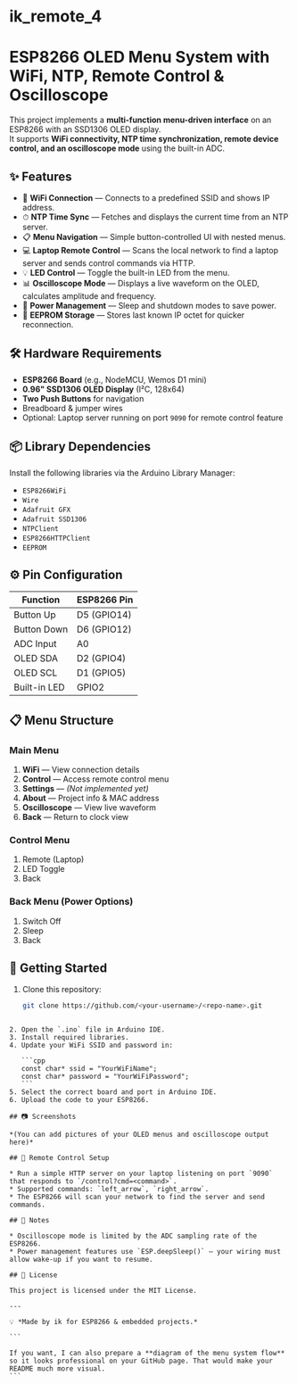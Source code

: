 # ik_remote_4
# ESP8266 OLED Menu System with WiFi, NTP, Remote Control & Oscilloscope

This project implements a **multi-function menu-driven interface** on an ESP8266 with an SSD1306 OLED display.  
It supports **WiFi connectivity, NTP time synchronization, remote device control, and an oscilloscope mode** using the built-in ADC.

## ✨ Features
- 📡 **WiFi Connection** — Connects to a predefined SSID and shows IP address.
- ⏱ **NTP Time Sync** — Fetches and displays the current time from an NTP server.
- 📋 **Menu Navigation** — Simple button-controlled UI with nested menus.
- 💻 **Laptop Remote Control** — Scans the local network to find a laptop server and sends control commands via HTTP.
- 💡 **LED Control** — Toggle the built-in LED from the menu.
- 📊 **Oscilloscope Mode** — Displays a live waveform on the OLED, calculates amplitude and frequency.
- 🔋 **Power Management** — Sleep and shutdown modes to save power.
- 💾 **EEPROM Storage** — Stores last known IP octet for quicker reconnection.

## 🛠 Hardware Requirements
- **ESP8266 Board** (e.g., NodeMCU, Wemos D1 mini)
- **0.96" SSD1306 OLED Display** (I²C, 128x64)
- **Two Push Buttons** for navigation
- Breadboard & jumper wires
- Optional: Laptop server running on port `9090` for remote control feature

## 📦 Library Dependencies
Install the following libraries via the Arduino Library Manager:
- `ESP8266WiFi`
- `Wire`
- `Adafruit GFX`
- `Adafruit SSD1306`
- `NTPClient`
- `ESP8266HTTPClient`
- `EEPROM`

## ⚙️ Pin Configuration
| Function          | ESP8266 Pin |
|-------------------|-------------|
| Button Up         | D5 (GPIO14) |
| Button Down       | D6 (GPIO12) |
| ADC Input         | A0          |
| OLED SDA          | D2 (GPIO4)  |
| OLED SCL          | D1 (GPIO5)  |
| Built-in LED      | GPIO2       |

## 📋 Menu Structure
### Main Menu
1. **WiFi** — View connection details
2. **Control** — Access remote control menu
3. **Settings** — *(Not implemented yet)*
4. **About** — Project info & MAC address
5. **Oscilloscope** — View live waveform
6. **Back** — Return to clock view

### Control Menu
1. Remote (Laptop)
2. LED Toggle
3. Back

### Back Menu (Power Options)
1. Switch Off
2. Sleep
3. Back

## 🚀 Getting Started
1. Clone this repository:
   ```bash
   git clone https://github.com/<your-username>/<repo-name>.git
````

2. Open the `.ino` file in Arduino IDE.
3. Install required libraries.
4. Update your WiFi SSID and password in:

   ```cpp
   const char* ssid = "YourWiFiName";
   const char* password = "YourWiFiPassword";
   ```
5. Select the correct board and port in Arduino IDE.
6. Upload the code to your ESP8266.

## 📷 Screenshots

*(You can add pictures of your OLED menus and oscilloscope output here)*

## 📡 Remote Control Setup

* Run a simple HTTP server on your laptop listening on port `9090` that responds to `/control?cmd=<command>`.
* Supported commands: `left_arrow`, `right_arrow`.
* The ESP8266 will scan your network to find the server and send commands.

## 📝 Notes

* Oscilloscope mode is limited by the ADC sampling rate of the ESP8266.
* Power management features use `ESP.deepSleep()` — your wiring must allow wake-up if you want to resume.

## 📄 License

This project is licensed under the MIT License.

---

💡 *Made by ik for ESP8266 & embedded projects.*

```

If you want, I can also prepare a **diagram of the menu system flow** so it looks professional on your GitHub page. That would make your README much more visual.
```
